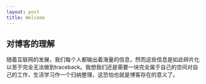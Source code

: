 ```yaml
---
layout: post
title: Welcome
---
```


## 对博客的理解

随着互联网的发展，我们每个人都输出着海量的信息，然而这些信息是如此碎片化以至于完全无法做到traceback。我想我们还是需要一块完全属于自己的空间对自己的工作，生活学习作一个归纳整理，这恐怕也就是博客存在的意义了。
